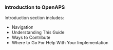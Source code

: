 ### Introduction to OpenAPS

Introduction section includes:

* Navigation 
* Understanding This Guide
* Ways to Contribute
* Where to Go For Help With Your Implementation
